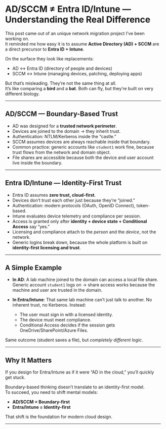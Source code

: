 # AD/SCCM ≠ Entra ID/Intune — Understanding the Real Difference

This post came out of an unique network migration project I’ve been working on.  
It reminded me how easy it is to assume **Active Directory (AD) + SCCM** are a direct precursor to **Entra ID + Intune**.  

On the surface they look like replacements:  
- AD ↔ Entra ID (directory of people and devices)  
- SCCM ↔ Intune (managing devices, patching, deploying apps)  

But that’s misleading. They’re not the same thing at all.  
It’s like comparing a **bird** and a **bat**. Both can fly, but they’re built on very different biology.  

---

## AD/SCCM — Boundary-Based Trust

- AD was designed for a **trusted network perimeter**.  
- Devices are joined to the domain → they inherit trust.  
- Authentication: NTLM/Kerberos inside the “castle.”  
- SCCM assumes devices are always reachable inside that boundary.  
- Common practice: generic accounts like `student1` work fine, because trust flows from the network and domain object.  
- File shares are accessible because both the device and user account live inside the boundary.  

---

## Entra ID/Intune — Identity-First Trust

- Entra ID assumes **zero trust, cloud-first**.  
- Devices don’t trust each other just because they’re “joined.”  
- Authentication: modern protocols (OAuth, OpenID Connect), token-based.  
- Intune evaluates device telemetry and compliance per session.  
- Access is granted only after **identity + device state + Conditional Access** say “yes.”  
- Licensing and compliance attach to the *person* and the *device*, not the network.  
- Generic logins break down, because the whole platform is built on **identity-first licensing and trust**.  

---

## A Simple Example

- **In AD**: A lab machine joined to the domain can access a local file share. Generic account `student1` logs on → share access works because the machine and user are trusted in the domain.  

- **In Entra/Intune**: That same lab machine can’t just talk to another. No inherent trust, no Kerberos. Instead:  
  - The user must sign in with a licensed identity.  
  - The device must meet compliance.  
  - Conditional Access decides if the session gets OneDrive/SharePoint/Azure Files.  

Same outcome (student saves a file), but *completely different logic*.  

---

## Why It Matters

If you design for Entra/Intune as if it were “AD in the cloud,” you’ll quickly get stuck.  

Boundary-based thinking doesn’t translate to an identity-first model.  
To succeed, you need to shift mental models:  

- **AD/SCCM = Boundary-first**  
- **Entra/Intune = Identity-first**  

That shift is the foundation for modern cloud design.  

---
